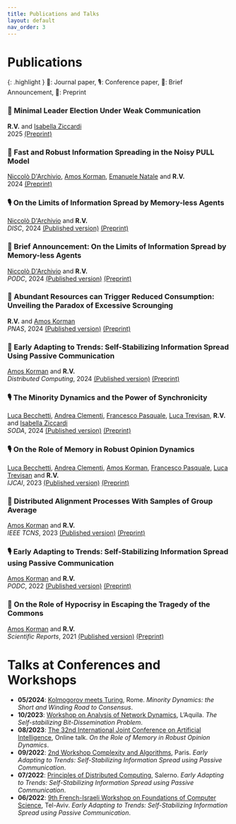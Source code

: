 ```yaml
---
title: Publications and Talks
layout: default
nav_order: 3
---
```


# Publications

{: .highlight }
📰: Journal paper, 🎙️: Conference paper, 📯: Brief Announcement, 🚧: Preprint

### 🚧 Minimal Leader Election Under Weak Communication 

**R.V.** and [Isabella Ziccardi](https://sites.google.com/view/isabellaziccardi/)   
2025  [(Preprint)](https://arxiv.org/abs/2502.12697)   

### 🚧 Fast and Robust Information Spreading in the Noisy PULL Model 

[Niccolò D'Archivio](https://orcid.org/0009-0005-9491-2928), [Amos Korman](https://amoskorman.com/), [Emanuele Natale](https://natema.github.io/ema-webpage/) and **R.V.**   
2024  [(Preprint)](https://arxiv.org/abs/2411.02560)   

### 🎙️ On the Limits of Information Spread by Memory-less Agents 

[Niccolò D'Archivio](https://orcid.org/0009-0005-9491-2928) and **R.V.**   
*DISC*, 2024  [(Published version)](https://doi.org/10.4230/LIPIcs.DISC.2024.18) [(Preprint)](https://arxiv.org/abs/2402.11553)   

### 📯 Brief Announcement: On the Limits of Information Spread by Memory-less Agents 

[Niccolò D'Archivio](https://orcid.org/0009-0005-9491-2928) and **R.V.**   
*PODC*, 2024  [(Published version)](https://doi.org/10.1145/3662158.3662813) [(Preprint)](https://arxiv.org/abs/2402.11553)   

### 📰 Abundant Resources can Trigger Reduced Consumption: Unveiling the Paradox of Excessive Scrounging 

**R.V.** and [Amos Korman](https://amoskorman.com/)   
*PNAS*, 2024  [(Published version)](https://doi.org/10.1073/pnas.2322955121) [(Preprint)](https://arxiv.org/abs/2307.04920)   

### 📰 Early Adapting to Trends: Self-Stabilizing Information Spread Using Passive Communication 

[Amos Korman](https://amoskorman.com/) and **R.V.**   
*Distributed Computing*, 2024  [(Published version)](https://doi.org/10.1007/s00446-024-00462-8) [(Preprint)](https://hal.science/hal-03615861)   

### 🎙️ The Minority Dynamics and the Power of Synchronicity 

[Luca Becchetti](http://www.diag.uniroma1.it/~becchett/), [Andrea Clementi](https://www.mat.uniroma2.it/~clementi/), [Francesco Pasquale](https://www.mat.uniroma2.it/~pasquale/), [Luca Trevisan](https://lucatrevisan.github.io/), **R.V.** and [Isabella Ziccardi](https://sites.google.com/view/isabellaziccardi/)   
*SODA*, 2024  [(Published version)](https://doi.org/10.1137/1.9781611977912.144) [(Preprint)](https://arxiv.org/abs/2310.13558)   

### 🎙️ On the Role of Memory in Robust Opinion Dynamics 

[Luca Becchetti](http://www.diag.uniroma1.it/~becchett/), [Andrea Clementi](https://www.mat.uniroma2.it/~clementi/), [Amos Korman](https://amoskorman.com/), [Francesco Pasquale](https://www.mat.uniroma2.it/~pasquale/), [Luca Trevisan](https://lucatrevisan.github.io/) and **R.V.**   
*IJCAI*, 2023  [(Published version)](https://doi.org/10.24963/ijcai.2023/4) [(Preprint)](https://arxiv.org/abs/2302.08600)   

### 📰 Distributed Alignment Processes With Samples of Group Average 

[Amos Korman](https://amoskorman.com/) and **R.V.**   
*IEEE TCNS*, 2023  [(Published version)](https://doi.org/10.1109/TCNS.2022.3212640) [(Preprint)](https://hal.science/hal-03124213)   

### 🎙️ Early Adapting to Trends: Self-Stabilizing Information Spread using Passive Communication 

[Amos Korman](https://amoskorman.com/) and **R.V.**   
*PODC*, 2022  [(Published version)](https://doi.org/10.1145/3519270.3538415) [(Preprint)](https://hal.science/hal-03615861)   

### 📰 On the Role of Hypocrisy in Escaping the Tragedy of the Commons 

[Amos Korman](https://amoskorman.com/) and **R.V.**   
*Scientific Reports*, 2021  [(Published version)](https://doi.org/10.1109/TCNS.2022.3212640) [(Preprint)](https://arxiv.org/abs/2106.15942)   

# Talks at Conferences and Workshops
- **05/2024**: [Kolmogorov meets Turing](https://sites.google.com/uniroma1.it/kmt-2024), Rome. *Minority Dynamics: the Short and Winding Road to Consensus*.
- **10/2023**: [Workshop on Analysis of Network Dynamics](https://sites.google.com/view/wand2023/home), L’Aquila. *The Self-stabilizing Bit-Dissemination Problem*.
- **08/2023**: [The 32nd International Joint Conference on Artificial Intelligence](https://ijcai-23.org/), Online talk. *On the Role of Memory in Robust Opinion Dynamics*.
- **09/2022**: [2nd Workshop Complexity and Algorithms](https://www.irif.fr/gt-coa/workshop2022), Paris. *Early Adapting to Trends: Self-Stabilizing Information Spread using Passive Communication*.
- **07/2022**: [Principles of Distributed Computing](https://www.podc.org/podc2022/), Salerno. *Early Adapting to Trends: Self-Stabilizing Information Spread using Passive Communication*.
- **06/2022**: [9th French-Israeli Workshop on Foundations of Computer Science](https://www.filofocs.org/filofocs-2022), Tel-Aviv. *Early Adapting to Trends: Self-Stabilizing Information Spread using Passive Communication*.

